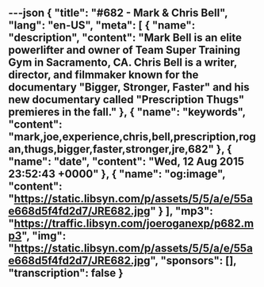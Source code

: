 ---json
{
  "title": "#682 - Mark & Chris Bell",
  "lang": "en-US",
  "meta": [
    {
      "name": "description",
      "content": "Mark Bell is an elite powerlifter and owner of Team Super Training Gym in Sacramento, CA. Chris Bell is a writer, director, and filmmaker known for the documentary \"Bigger, Stronger, Faster\" and his new documentary called \"Prescription Thugs\" premieres in the fall."
    },
    {
      "name": "keywords",
      "content": "mark,joe,experience,chris,bell,prescription,rogan,thugs,bigger,faster,stronger,jre,682"
    },
    {
      "name": "date",
      "content": "Wed, 12 Aug 2015 23:52:43 +0000"
    },
    {
      "name": "og:image",
      "content": "https://static.libsyn.com/p/assets/5/5/a/e/55ae668d5f4fd2d7/JRE682.jpg"
    }
  ],
  "mp3": "https://traffic.libsyn.com/joeroganexp/p682.mp3",
  "img": "https://static.libsyn.com/p/assets/5/5/a/e/55ae668d5f4fd2d7/JRE682.jpg",
  "sponsors": [],
  "transcription": false
}
---
<episode-header />

<timemark seconds="0" />

<transcribe-call-to-action />

<episode-footer />